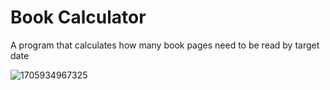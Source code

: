 # Book Calculator
A program that calculates how many book pages need to be read by target date


![1705934967325](https://github.com/adomanico001/Personal-Projects-Python/assets/102832335/e754a733-2fcf-4b3d-9ac8-feb895aace57)
